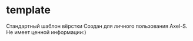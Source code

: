 # template
Стандартный шаблон вёрстки
Создан для личного пользования Axel-S. Не имеет ценной информации:)
